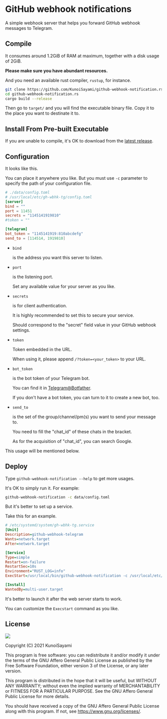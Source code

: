 # GitHub webhook notifications 

A simple webhook server that helps you forward GitHub webhook messages to Telegram.



## Compile

It consumes around 1.2GiB of RAM at maximum, together with a disk usage of 2GiB. 

**Please make sure you have abundant resources.**

And you need an available rust compiler, `rustup`, for instance.

```sh
git clone https://github.com/KunoiSayami/github-webhook-notification.rs.git
cd github-webhook-notification.rs
cargo build --release
```

Then go to `target/` and you will find the executable binary file. Copy it to the place you want to destinate it to.



## Install From Pre-built Executable

If you are unable to compile, it's OK to download from the [latest release](https://github.com/KunoiSayami/github-webhook-notification.rs/releases/latest/).

<!--sudo curl -L https://github.com/KunoiSayami/github-webhook-notification.rs/releases/latest/download/github-webhook-notification_linux_amd64 -o /usr/local/bin/github-webhook-notification_linux_amd64-->



## Configuration

It looks like this. 

You can place it anywhere you like. But you must use `-c` parameter to specify the path of your configuration file. 

```toml
# ./data/config.toml
# /usr/local/etc/gh-wbhk-tg/config.toml
[server]
bind = ""
port = 11451
secrets = "1145141919810"
#token = ""

[telegram]
bot_token = "1145141919:810abcdefg"
send_to = [114514, 1919810]
```

- `bind` 

  is the address you want this server to listen.

- `port` 

  is the listening port. 

  Set any available value for your server as you like. 

- `secrets` 

  is for client authentication.

  It is highly recommended to set this to secure your service.

  Should correspond to the "secret" field value in your GitHub webhook settings.
  
- `token`

  Token embedded in the URL. 

  When using it, please append  `/?token=<your_token>` to your URL.

- `bot_token` 

  is the bot token of your Telegram bot. 

  You can find it in  [Telegram@Botfather](https://t.me/botfather). 

  If you don't have a bot token, you can turn to it to create a new bot, too.

- `send_to` 

  is the set of the group/channel/pm(s) you want to send your message to. 

  You need to fill the "chat_id" of these chats in the bracket. 

  As for the acquisition of "chat_id", you can search Google.



This usage will be mentioned below.

## Deploy

Type `github-webhook-notification --help` to get more usages.

It's OK to simply run it. For example:

```sh
github-webhook-notification -c data/config.toml
```

But it's better to set up a service.

Take this for an example.

```ini
# /etc/systemd/system/gh-wbhk-tg.service
[Unit]
Description=github-webhook-telegram
Wants=network.target 
After=network.target 

[Service]
Type=simple
Restart=on-failure
RestartSec=10s
Environment="RUST_LOG=info"
ExecStart=/usr/local/bin/github-webhook-notification -c /usr/local/etc/gh-wbhk-tg/config.toml

[Install]
WantedBy=multi-user.target

```

It's better to launch it after the web server starts to work. 

You can customize the `Execstart` command as you like.



## License

[![](https://www.gnu.org/graphics/agplv3-155x51.png)](https://www.gnu.org/licenses/agpl-3.0.txt)

Copyright (C) 2021 KunoiSayami

This program is free software: you can redistribute it and/or modify it under the terms of the GNU Affero General Public License as published by the Free Software Foundation, either version 3 of the License, or any later version.

This program is distributed in the hope that it will be useful, but WITHOUT ANY WARRANTY; without even the implied warranty of MERCHANTABILITY or FITNESS FOR A PARTICULAR PURPOSE. See the GNU Affero General Public License for more details.

You should have received a copy of the GNU Affero General Public License along with this program. If not, see <https://www.gnu.org/licenses/>.
